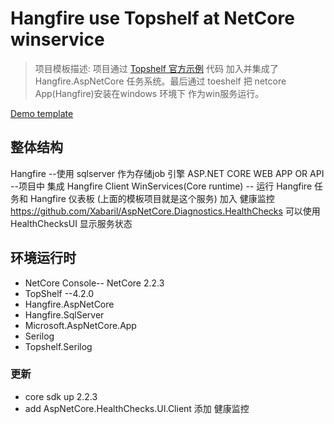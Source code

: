 ﻿# Hangfire  use Topshelf at NetCore winservice

> 项目模板描述: 
项目通过 [Topshelf 官方示例](https://github.com/Topshelf/Topshelf/tree/develop/src/SampleTopshelfService) 代码 加入并集成了 Hangfire.AspNetCore 任务系统。最后通过 toeshelf 把 netcore App(Hangfire)安装在windows 环境下 作为win服务运行。

[Demo template ](https://github.com/sitsh/Hangfire.NetCoreServices)


## 整体结构
Hangfire --使用 sqlserver 作为存储job 引擎
ASP.NET CORE WEB APP OR API --项目中 集成 Hangfire Client 
WinServices(Core runtime) --  运行 Hangfire 任务和 Hangfire 仪表板 (上面的模板项目就是这个服务)
加入 健康监控   https://github.com/Xabaril/AspNetCore.Diagnostics.HealthChecks 可以使用 HealthChecksUI 显示服务状态

## 环境运行时
* NetCore Console-- NetCore 2.2.3
* TopShelf --4.2.0
* Hangfire.AspNetCore 
* Hangfire.SqlServer 
* Microsoft.AspNetCore.App 
* Serilog
* Topshelf.Serilog

### 更新
* core sdk up 2.2.3
* add AspNetCore.HealthChecks.UI.Client 添加 健康监控 
